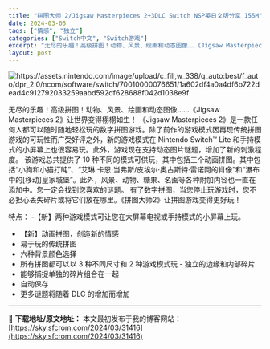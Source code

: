 ```yaml
---
title: "拼图大师 2/Jigsaw Masterpieces 2+3DLC Switch NSP英日文版分享 155M"
date: 2024-03-05
tags: ["情感", "独立"]
categories: ["Switch中文", "Switch游戏"]
excerpt: "无尽的乐趣！高级拼图！动物、风景、绘画和动态图像……《Jigsaw Masterpieces 2》让世界变得栩栩如生！ 《Jigsaw Masterpieces 2》是一款任何人都可以随时随地轻松玩的数字拼图游戏。除了前作的游戏模式因再现传统拼图游戏的可玩性而广受好评之外，新的游戏模式在 Ninte&hellip;"
layout: post
---
```


<img class="aligncenter" src="https://assets.nintendo.com/image/upload/c_fill,w_338/q_auto:best/f_auto/dpr_2.0/ncom/software/switch/70010000076651/1a602df4a0a4df6b722dead4c912792033259aabd592df628688f042d1038e9f" alt="https://assets.nintendo.com/image/upload/c_fill,w_338/q_auto:best/f_auto/dpr_2.0/ncom/software/switch/70010000076651/1a602df4a0a4df6b722dead4c912792033259aabd592df628688f042d1038e9f" />

无尽的乐趣！高级拼图！动物、风景、绘画和动态图像……《Jigsaw Masterpieces 2》让世界变得栩栩如生！
《Jigsaw Masterpieces 2》是一款任何人都可以随时随地轻松玩的数字拼图游戏。除了前作的游戏模式因再现传统拼图游戏的可玩性而广受好评之外，新的游戏模式在 Nintendo Switch™ Lite 和手持模式的小屏幕上也很容易玩。此外，游戏现在支持动态图片谜题，增加了新的刺激程度。
该游戏总共提供了 10 种不同的模式可供玩，其中包括三个动画拼图。其中包括“小狗和小猫打盹”、“艾琳·卡恩·当弗斯/皮埃尔·奥古斯特·雷诺阿的肖像”和“瀑布中的[移动]皇家城堡”。此外，风景、动物、糖果、名画等各种附加内容也一直在添加中。您一定会找到您喜欢的谜题。
有了数字拼图，当您停止玩游戏时，您不必担心丢失碎片或将它们放在哪里。《拼图大师2》让拼图游戏变得更好玩！

特点：
‐【新】两种游戏模式可让您在大屏幕电视或手持模式的小屏幕上玩。
- 【新】动画拼图，创造新的情感
- 易于玩的传统拼图
- 六种背景颜色选择
- 所有拼图都可以以 3 种不同尺寸和 2 种游戏模式玩 -
独立的边缘和内部碎片
- 能够捕捉单独的碎片组合在一起
- 自动保存
- 更多谜题将随着 DLC 的增加而增加

---
📖 **下载地址/原文地址：** 本文最初发布于我的博客网站：[https://sky.sfcrom.com/2024/03/31416](https://sky.sfcrom.com/2024/03/31416)
